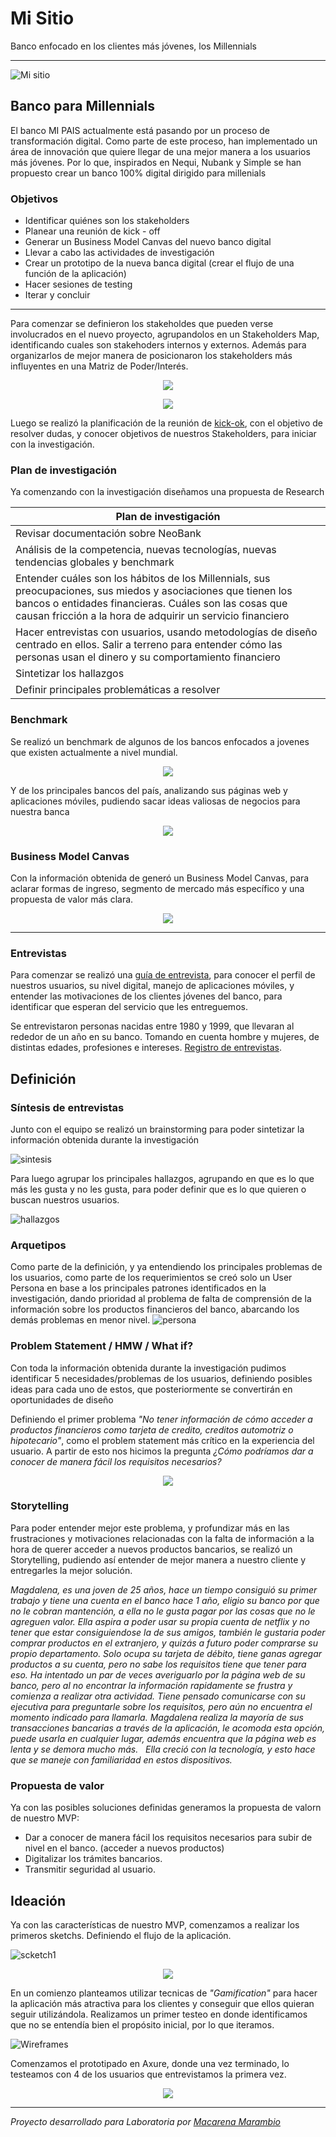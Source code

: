# Mi Sitio

Banco enfocado en los clientes más jóvenes, los Millennials

---

![Mi sitio](https://image.ibb.co/dypAen/Captura_de_pantalla_2018_03_25_a_la_s_11_37_48_a_m.png)

## Banco para Millennials
El banco MI PAIS actualmente está pasando por un proceso de transformación digital. Como parte de este proceso, han implementado un área de innovación que quiere llegar de una mejor manera a los usuarios más jóvenes. Por lo que, inspirados en Nequi, Nubank y Simple se han propuesto crear un banco 100% digital dirigido para millenials

### Objetivos
* Identificar quiénes son los stakeholders 
* Planear una reunión de kick - off 
* Generar un Business Model Canvas del nuevo banco digital
* Llevar a cabo las actividades de investigación
* Crear un prototipo de la nueva banca digital (crear el flujo de una función de la aplicación)
* Hacer sesiones de testing
* Iterar y concluir

---

Para comenzar se definieron los stakeholdes que pueden verse involucrados en el nuevo proyecto, agrupandolos en un Stakeholders Map, identificando cuales son stakehoders internos y externos. Además para organizarlos de mejor manera de posicionaron los stakeholders más influyentes en una Matriz de Poder/Interés. 

 <p align="center"> 
<img src="https://image.ibb.co/fdzXs7/Tutti_Frutti.jpg">
</p>

 <p align="center"> 
<img src="https://image.ibb.co/mtZDh7/Stakeholders.jpg">
</p>

Luego se realizó la planificación de la reunión de [kick-ok](https://drive.google.com/open?id=17GpEl5rCrAO0SZoTLBX9HPohX_bUfD1uWbEj8xMZRIw), con el objetivo de resolver dudas, y conocer objetivos de nuestros Stakeholders, para iniciar con la investigación. 

### Plan de investigación

Ya comenzando con la investigación diseñamos una propuesta de Research



Plan de investigación|
--|
Revisar documentación sobre NeoBank | 
Análisis de la competencia, nuevas tecnologías, nuevas tendencias globales y benchmark|
Entender cuáles son los hábitos de los Millennials, sus preocupaciones, sus miedos y asociaciones que tienen los bancos o entidades financieras. Cuáles son las cosas que causan fricción a la hora de adquirir un servicio financiero|
Hacer entrevistas con usuarios, usando metodologías de diseño centrado en ellos. Salir a terreno para entender cómo las personas usan el dinero y su comportamiento financiero|
Sintetizar los hallazgos|
Definir principales problemáticas a resolver|



### Benchmark 

Se realizó un benchmark de algunos de los bancos enfocados a jovenes que existen actualmente a nivel mundial.
 <p align="center"> 
<img src="https://image.ibb.co/epGOFS/Captura_de_pantalla_2018_03_25_a_la_s_12_29_38_p_m.png">
</p>

Y de los principales bancos del país, analizando sus páginas web y aplicaciones móviles, pudiendo sacar ideas valiosas de negocios para nuestra banca
 <p align="center"> 
<img src="https://image.ibb.co/nR1XaS/bancos.jpg">
</p>

### Business Model Canvas

Con la información obtenida de generó un Business Model Canvas, para aclarar formas de ingreso, segmento de mercado más específico y una propuesta de valor más clara.  

 <p align="center"> 
<img src="https://image.ibb.co/ikWhs7/Business_Model_Canvas.jpg">
</p>

---

### Entrevistas

Para comenzar se realizó una [guía de entrevista](https://drive.google.com/open?id=1iOQCXHDOWh9fp9yTROygM0sss5xHcCdCygwp5buTwh4), para conocer el perfil de nuestros usuarios, su nivel digital, manejo de aplicaciones móviles, y entender las motivaciones de los clientes jóvenes del banco, para identificar que esperan del servicio que les entreguemos. 

Se entrevistaron personas nacidas entre 1980 y 1999, que llevaran al rededor de un año en su banco. Tomando en cuenta hombre y mujeres, de distintas edades, profesiones e intereses. [Registro de entrevistas](https://drive.google.com/open?id=1uzIWWgg-ljNSJb0xvMtn16ncmfd_HPF4).


## Definición 

### Síntesis de entrevistas

Junto con el equipo se realizó un brainstorming para poder sintetizar la información obtenida durante la investigación

![sintesis](https://image.ibb.co/iwpd27/Sintesis_de_las_entrevistas.jpg)

Para luego agrupar los principales hallazgos, agrupando en que es lo que más les gusta y no les gusta, para poder definir que es lo que quieren o buscan nuestros usuarios.

![hallazgos](https://image.ibb.co/dBSes7/Resumen_que_quieren_1.jpg)

### Arquetipos

Como parte de la definición, y ya entendiendo los principales problemas de los usuarios, como parte de los requerimientos se creó solo un User Persona en base a los principales patrones identificados en la investigación, dando prioridad al problema de falta de comprensión de la información sobre los productos financieros del banco, abarcando los demás problemas en menor nivel. 
![persona](https://image.ibb.co/cmFhC7/User_Persona_banco.jpg)

### Problem Statement / HMW / What if?
Con toda la información obtenida durante la investigación pudimos identificar 5 necesidades/problemas de los usuarios, definiendo posibles ideas para cada uno de estos, que posteriormente se convertirán en oportunidades de diseño

Definiendo el primer problema *"No tener información de cómo acceder a productos financieros como tarjeta de credito, creditos automotriz o hipotecario"*, como el problem statement más crítico en la experiencia del usuario. 
A partir de esto nos hicimos la pregunta *¿Cómo podríamos dar a conocer de manera fácil los requisitos necesarios?*

 <p align="center"> 
<img src="https://image.ibb.co/cRXtkS/Captura_de_pantalla_2018_03_28_a_la_s_1_44_50_a_m.png">
</p>


### Storytelling

Para poder entender mejor este problema, y profundizar más en las frustraciones y motivaciones relacionadas con la falta de información a la hora de querer acceder a nuevos productos bancarios, se realizó un Storytelling, pudiendo así entender de mejor manera a nuestro cliente y entregarles la mejor solución. 

*Magdalena, es una joven de 25 años, hace un tiempo consiguió su primer trabajo y tiene una cuenta en el banco hace 1 año, eligio su banco por que no le cobran mantención, a ella no le gusta pagar por las cosas que no le agreguen valor. 
Ella aspira a poder usar su propia cuenta de netflix y no tener que estar consiguiendose la de sus amigos, también le gustaria poder comprar productos en el extranjero, y quizás a futuro poder comprarse su propio departamento. 
Solo ocupa su tarjeta de débito, tiene ganas agregar productos a su cuenta, pero no sabe los requisitos tiene que tener para eso. Ha intentado un par de veces averiguarlo por la página web de su banco, pero al no encontrar la información rapidamente se frustra y comienza a realizar otra actividad. Tiene pensado comunicarse con su ejecutiva para preguntarle sobre los requisitos, pero aún no encuentra el momento indicado para llamarla.
Magdalena realiza la mayoría de sus transacciones bancarias a través de la aplicación, le acomoda esta opción, puede usarla en cualquier lugar, además encuentra que la página web es lenta y se demora mucho más.  
Ella creció con la tecnología, y esto hace que se maneje con familiaridad en estos dispositivos.*

### Propuesta de valor

Ya con las posibles soluciones definidas generamos la propuesta de valorn de nuestro MVP:

* Dar a conocer de manera fácil los requisitos necesarios para subir de nivel en el banco. (acceder a nuevos productos)
* Digitalizar los trámites bancarios.
* Transmitir seguridad al usuario.

## Ideación 

Ya con las características de nuestro MVP, comenzamos a realizar los primeros sketchs. Definiendo el flujo de la aplicación.

![scketch1](https://image.ibb.co/jnLLZn/Sketch_1.jpg)

 <p align="center"> 
<img src="https://preview.ibb.co/cQYw77/User_flow.jpg">
</p>

En un comienzo planteamos utilizar tecnicas de *"Gamification"* para hacer la aplicación más atractiva para los clientes y conseguir que ellos quieran seguir utilizándola. Realizamos un primer testeo en donde identificamos que no se entendía bien el propósito inicial, por lo que iteramos. 

![Wireframes](https://image.ibb.co/eZQOLS/Captura_de_pantalla_2018_03_28_a_la_s_7_19_43_p_m.png) 

Comenzamos el prototipado en Axure, donde una vez terminado, lo testeamos con 4 de los usuarios que entrevistamos la primera vez. 

 <p align="center"> 
<img src="https://image.ibb.co/nuBV0S/PROTOTYPE.jpg">
</p>



---
*Proyecto desarrollado para Laboratoria por [Macarena Marambio](https://macamarambio.github.io/)*
